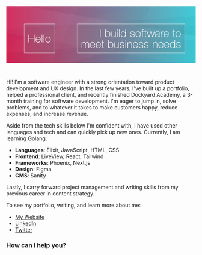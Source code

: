 <!--
**mvellandi/mvellandi** is a ✨ _special_ ✨ repository because its `README.md` (this file) appears on your GitHub profile.

Here are some ideas to get you started:

- 🔭 I’m currently working on ...
- 🌱 I’m currently learning ...
- 👯 I’m looking to collaborate on ...
- 🤔 I’m looking for help with ...
- 💬 Ask me about ...
- 📫 How to reach me: ...
- 😄 Pronouns: ...
- ⚡ Fun fact: ...
-->

<img src="readme-banner-v2.webp" width="850" />

# 
Hi! I&apos;m a software engineer with a strong orientation toward product development and UX design. In the last few years, I've built up a portfolio, helped a professional client, and recently finished Dockyard Academy, a 3-month training for software development.
I&apos;m eager to jump in, solve problems, and to whatever it takes to make customers happy, reduce expenses, and increase revenue.

Aside from the tech skills below I&apos;m confident with, I have used other languages and tech and can quickly pick up new ones. Currently, I am learning Golang.

- **Languages**: Elixir, JavaScript, HTML, CSS
- **Frontend**: LiveView, React, Tailwind
- **Frameworks**: Phoenix, Next.js
- **Design**: Figma
- **CMS**: Sanity

Lastly, I carry forward project management and writing skills from my previous career in content strategy.

To see my portfolio, writing, and learn more about me:

- [My Website](http://www.vellandi.net)
- [LinkedIn](https://www.linkedin.com/in/mvellandi/)
- [Twitter](https://twitter.com/servusmario)

### How can I help you?